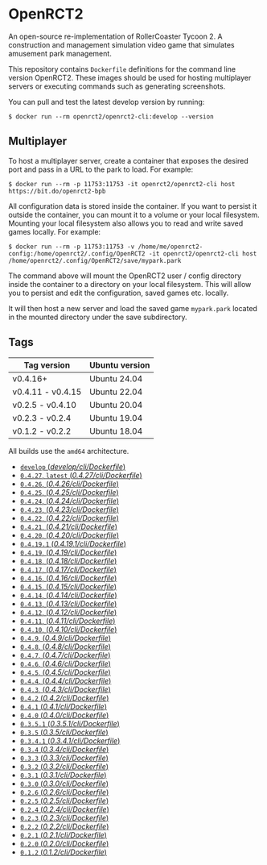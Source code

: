 # OpenRCT2

An open-source re-implementation of RollerCoaster Tycoon 2. A construction and management simulation video game that simulates amusement park management.

This repository contains `Dockerfile` definitions for the command line version OpenRCT2. These images should be used for hosting multiplayer servers or executing commands such as generating screenshots.

You can pull and test the latest develop version by running:
```
$ docker run --rm openrct2/openrct2-cli:develop --version
```

## Multiplayer

To host a multiplayer server, create a container that exposes the desired port and pass in a URL to the park to load. For example:

```
$ docker run --rm -p 11753:11753 -it openrct2/openrct2-cli host https://bit.do/openrct2-bpb
```

All configuration data is stored inside the container. If you want to persist it outside the container, you can mount it to a volume or your local filesystem. Mounting your local filesystem also allows you to read and write saved games locally. For example:

```
$ docker run --rm -p 11753:11753 -v /home/me/openrct2-config:/home/openrct2/.config/OpenRCT2 -it openrct2/openrct2-cli host /home/openrct2/.config/OpenRCT2/save/mypark.park
```

The command above will mount the OpenRCT2 user / config directory inside the container to a directory on your local filesystem. This will allow you to persist and edit the configuration, saved games etc. locally.

It will then host a new server and load the saved game `mypark.park` located in the mounted directory under the save subdirectory.

## Tags


| Tag version       | Ubuntu version |
|-------------------|----------------|
| v0.4.16+          | Ubuntu 24.04   |
| v0.4.11 - v0.4.15 | Ubuntu 22.04   |
| v0.2.5 - v0.4.10  | Ubuntu 20.04   |
| v0.2.3 - v0.2.4   | Ubuntu 19.04   |
| v0.1.2 - v0.2.2   | Ubuntu 18.04   |

All builds use the `amd64` architecture.

- [`develop` (*develop/cli/Dockerfile*)](https://github.com/OpenRCT2/openrct2-docker/blob/master/develop/cli/Dockerfile)
- [`0.4.27`, `latest` (*0.4.27/cli/Dockerfile*)](https://github.com/OpenRCT2/openrct2-docker/blob/master/0.4.27/cli/Dockerfile)
- [`0.4.26`, (*0.4.26/cli/Dockerfile*)](https://github.com/OpenRCT2/openrct2-docker/blob/master/0.4.26/cli/Dockerfile)
- [`0.4.25`, (*0.4.25/cli/Dockerfile*)](https://github.com/OpenRCT2/openrct2-docker/blob/master/0.4.25/cli/Dockerfile)
- [`0.4.24`, (*0.4.24/cli/Dockerfile*)](https://github.com/OpenRCT2/openrct2-docker/blob/master/0.4.24/cli/Dockerfile)
- [`0.4.23`, (*0.4.23/cli/Dockerfile*)](https://github.com/OpenRCT2/openrct2-docker/blob/master/0.4.23/cli/Dockerfile)
- [`0.4.22`, (*0.4.22/cli/Dockerfile*)](https://github.com/OpenRCT2/openrct2-docker/blob/master/0.4.22/cli/Dockerfile)
- [`0.4.21`, (*0.4.21/cli/Dockerfile*)](https://github.com/OpenRCT2/openrct2-docker/blob/master/0.4.21/cli/Dockerfile)
- [`0.4.20`, (*0.4.20/cli/Dockerfile*)](https://github.com/OpenRCT2/openrct2-docker/blob/master/0.4.20/cli/Dockerfile)
- [`0.4.19.1` (*0.4.19.1/cli/Dockerfile*)](https://github.com/OpenRCT2/openrct2-docker/blob/master/0.4.19.1/cli/Dockerfile)
- [`0.4.19`, (*0.4.19/cli/Dockerfile*)](https://github.com/OpenRCT2/openrct2-docker/blob/master/0.4.19/cli/Dockerfile)
- [`0.4.18`, (*0.4.18/cli/Dockerfile*)](https://github.com/OpenRCT2/openrct2-docker/blob/master/0.4.18/cli/Dockerfile)
- [`0.4.17`, (*0.4.17/cli/Dockerfile*)](https://github.com/OpenRCT2/openrct2-docker/blob/master/0.4.17/cli/Dockerfile)
- [`0.4.16`, (*0.4.16/cli/Dockerfile*)](https://github.com/OpenRCT2/openrct2-docker/blob/master/0.4.16/cli/Dockerfile)
- [`0.4.15`, (*0.4.15/cli/Dockerfile*)](https://github.com/OpenRCT2/openrct2-docker/blob/master/0.4.15/cli/Dockerfile)
- [`0.4.14`, (*0.4.14/cli/Dockerfile*)](https://github.com/OpenRCT2/openrct2-docker/blob/master/0.4.14/cli/Dockerfile)
- [`0.4.13`, (*0.4.13/cli/Dockerfile*)](https://github.com/OpenRCT2/openrct2-docker/blob/master/0.4.13/cli/Dockerfile)
- [`0.4.12`, (*0.4.12/cli/Dockerfile*)](https://github.com/OpenRCT2/openrct2-docker/blob/master/0.4.12/cli/Dockerfile)
- [`0.4.11`, (*0.4.11/cli/Dockerfile*)](https://github.com/OpenRCT2/openrct2-docker/blob/master/0.4.11/cli/Dockerfile)
- [`0.4.10`, (*0.4.10/cli/Dockerfile*)](https://github.com/OpenRCT2/openrct2-docker/blob/master/0.4.10/cli/Dockerfile)
- [`0.4.9`, (*0.4.9/cli/Dockerfile*)](https://github.com/OpenRCT2/openrct2-docker/blob/master/0.4.9/cli/Dockerfile)
- [`0.4.8`, (*0.4.8/cli/Dockerfile*)](https://github.com/OpenRCT2/openrct2-docker/blob/master/0.4.8/cli/Dockerfile)
- [`0.4.7`, (*0.4.7/cli/Dockerfile*)](https://github.com/OpenRCT2/openrct2-docker/blob/master/0.4.7/cli/Dockerfile)
- [`0.4.6`, (*0.4.6/cli/Dockerfile*)](https://github.com/OpenRCT2/openrct2-docker/blob/master/0.4.6/cli/Dockerfile)
- [`0.4.5`, (*0.4.5/cli/Dockerfile*)](https://github.com/OpenRCT2/openrct2-docker/blob/master/0.4.5/cli/Dockerfile)
- [`0.4.4`, (*0.4.4/cli/Dockerfile*)](https://github.com/OpenRCT2/openrct2-docker/blob/master/0.4.4/cli/Dockerfile)
- [`0.4.3`, (*0.4.3/cli/Dockerfile*)](https://github.com/OpenRCT2/openrct2-docker/blob/master/0.4.3/cli/Dockerfile)
- [`0.4.2` (*0.4.2/cli/Dockerfile*)](https://github.com/OpenRCT2/openrct2-docker/blob/master/0.4.2/cli/Dockerfile)
- [`0.4.1` (*0.4.1/cli/Dockerfile*)](https://github.com/OpenRCT2/openrct2-docker/blob/master/0.4.1/cli/Dockerfile)
- [`0.4.0` (*0.4.0/cli/Dockerfile*)](https://github.com/OpenRCT2/openrct2-docker/blob/master/0.4.0/cli/Dockerfile)
- [`0.3.5.1` (*0.3.5.1/cli/Dockerfile*)](https://github.com/OpenRCT2/openrct2-docker/blob/master/0.3.5.1/cli/Dockerfile)
- [`0.3.5` (*0.3.5/cli/Dockerfile*)](https://github.com/OpenRCT2/openrct2-docker/blob/master/0.3.5/cli/Dockerfile)
- [`0.3.4.1` (*0.3.4.1/cli/Dockerfile*)](https://github.com/OpenRCT2/openrct2-docker/blob/master/0.3.4.1/cli/Dockerfile)
- [`0.3.4` (*0.3.4/cli/Dockerfile*)](https://github.com/OpenRCT2/openrct2-docker/blob/master/0.3.4/cli/Dockerfile)
- [`0.3.3` (*0.3.3/cli/Dockerfile*)](https://github.com/OpenRCT2/openrct2-docker/blob/master/0.3.3/cli/Dockerfile)
- [`0.3.2` (*0.3.2/cli/Dockerfile*)](https://github.com/OpenRCT2/openrct2-docker/blob/master/0.3.2/cli/Dockerfile)
- [`0.3.1` (*0.3.1/cli/Dockerfile*)](https://github.com/OpenRCT2/openrct2-docker/blob/master/0.3.1/cli/Dockerfile)
- [`0.3.0` (*0.3.0/cli/Dockerfile*)](https://github.com/OpenRCT2/openrct2-docker/blob/master/0.3.0/cli/Dockerfile)
- [`0.2.6` (*0.2.6/cli/Dockerfile*)](https://github.com/OpenRCT2/openrct2-docker/blob/master/0.2.6/cli/Dockerfile)
- [`0.2.5` (*0.2.5/cli/Dockerfile*)](https://github.com/OpenRCT2/openrct2-docker/blob/master/0.2.5/cli/Dockerfile)
- [`0.2.4` (*0.2.4/cli/Dockerfile*)](https://github.com/OpenRCT2/openrct2-docker/blob/master/0.2.4/cli/Dockerfile)
- [`0.2.3` (*0.2.3/cli/Dockerfile*)](https://github.com/OpenRCT2/openrct2-docker/blob/master/0.2.3/cli/Dockerfile)
- [`0.2.2` (*0.2.2/cli/Dockerfile*)](https://github.com/OpenRCT2/openrct2-docker/blob/master/0.2.2/cli/Dockerfile)
- [`0.2.1` (*0.2.1/cli/Dockerfile*)](https://github.com/OpenRCT2/openrct2-docker/blob/master/0.2.1/cli/Dockerfile)
- [`0.2.0` (*0.2.0/cli/Dockerfile*)](https://github.com/OpenRCT2/openrct2-docker/blob/master/0.2.0/cli/Dockerfile)
- [`0.1.2` (*0.1.2/cli/Dockerfile*)](https://github.com/OpenRCT2/openrct2-docker/blob/master/0.1.2/cli/Dockerfile)
